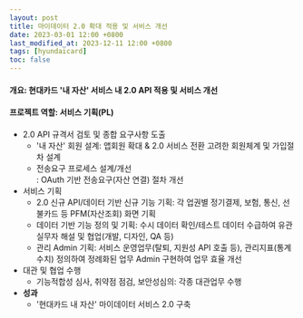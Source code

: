 ```yaml
---
layout: post
title: 마이데이터 2.0 확대 적용 및 서비스 개선
date: 2023-03-01 12:00 +0800
last_modified_at: 2023-12-11 12:00 +0800
tags: [hyundaicard]
toc: false
---
```

#### 개요: 현대카드 '내 자산' 서비스 내 2.0 API 적용 및 서비스 개선
#### 프로젝트 역할: 서비스 기획(PL)

- 2.0 API 규격서 검토 및 종합 요구사항 도출
    + '내 자산' 회원 설계: 앱회원 확대 & 2.0 서비스 전환 고려한 회원체계 및 가입절차 설계
    + 전송요구 프로세스 설계/개선<br>: OAuth 기반 전송요구(자산 연결) 절차 개선
- 서비스 기획
    + 2.0 신규 API/데이터 기반 신규 기능 기획: 각 업권별 정기결제, 보험, 통신, 선불카드 등 PFM(자산조회) 화면 기획<br>
    + 데이터 기반 기능 정의 및 기획: 수시 데이터 확인/테스트 데이터 수급하여 유관 실무자 해설 및 협업(개발, 디자인, QA 등)
    + 관리 Admin 기획: 서비스 운영업무(탈퇴, 지원성 API 호출 등), 관리지표(통계수치) 정의하여 정례화된 업무 Admin 구현하여 업무 효율 개선
- 대관 및 협업 수행
    + 기능적합성 심사, 취약점 점검, 보안성심의: 각종 대관업무 수행
- **성과**
    + '현대카드 내 자산' 마이데이터 서비스 2.0 구축